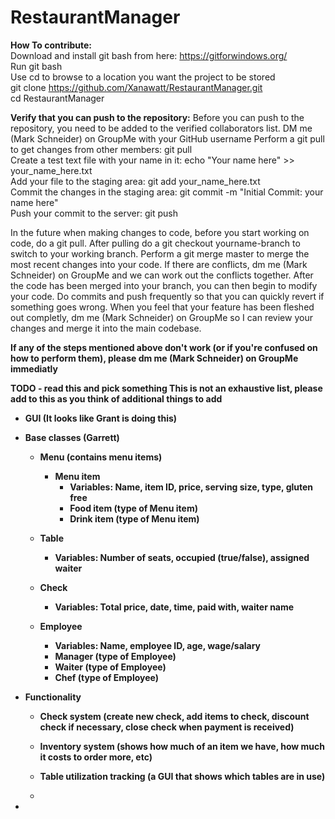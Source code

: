 # RestaurantManager

<b>How To contribute:</b>  
Download and install git bash from here: https://gitforwindows.org/  
Run git bash  
Use cd to browse to a location you want the project to be stored  
git clone https://github.com/Xanawatt/RestaurantManager.git  
cd RestaurantManager



<b>Verify that you can push to the repository:</b> 
Before you can push to the repository, you need to be added to the verified collaborators list. DM me (Mark Schneider) on GroupMe with your GitHub username
Perform a git pull to get changes from other members: git pull  
Create a test text file with your name in it: echo "Your name here" >> your_name_here.txt  
Add your file to the staging area: git add your_name_here.txt  
Commit the changes in the staging area: git commit -m "Initial Commit: your name here"  
Push your commit to the server: git push  

In the future when making changes to code, before you start working on code, do a git pull. After pulling do a git checkout yourname-branch to switch to your working branch. Perform a git merge master to merge the most recent changes into your code. If there are conflicts, dm me (Mark Schneider) on GroupMe and we can work out the conflicts together. After the code has been merged into your branch, you can then begin to modify your code. Do commits and push frequently so that you can quickly revert if something goes wrong. When you feel that your feature has been fleshed out completly, dm me (Mark Schneider) on GroupMe so I can review your changes and merge it into the main codebase.

<b>If any of the steps mentioned above don't work (or if you're confused on how to perform them), please dm me (Mark Schneider) on GroupMe immediatly<b>

<b>TODO - read this and pick something</b>
This is not an exhaustive list, please add to this as you think of additional things to add

- GUI (It looks like Grant is doing this)
- Base classes (Garrett)
	- Menu (contains menu items)
		- Menu item
			- Variables: Name, item ID, price, serving size, type, gluten free
			- Food item (type of Menu item)
			- Drink item (type of Menu item)
				
	- Table
		- Variables: Number of seats, occupied (true/false), assigned waiter
		
	- Check
		- Variables: Total price, date, time, paid with, waiter name
		
	- Employee
		- Variables: Name, employee ID, age, wage/salary
		- Manager (type of Employee)
		- Waiter (type of Employee)
		- Chef (type of Employee)

- Functionality
	- Check system (create new check, add items to check, discount check if necessary, close check when payment is received)
	
	- Inventory system (shows how much of an item we have, how much it costs to order more, etc)
	
	- Table utilization tracking (a GUI that shows which tables are in use)
	
	- 
- 
